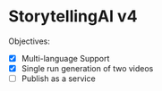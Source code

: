 # StorytellingAI v4

Objectives:

- [x] Multi-language Support
- [x] Single run generation of two videos
- [ ] Publish as a service